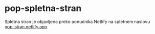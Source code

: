 # pop-spletna-stran

Spletna stran je objavljena preko ponudnika Netlify na spletnem naslovu [pop-stran.netlify.app](pop-stran.netlify.app).